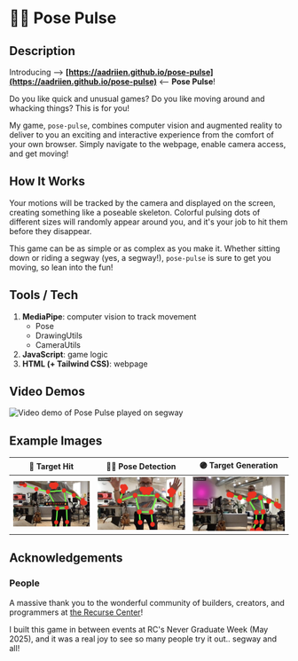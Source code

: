 # 🕺💃 Pose Pulse

## Description

Introducing  ——>  **[https://aadriien.github.io/pose-pulse](https://aadriien.github.io/pose-pulse)**  <——  **Pose Pulse**! 

Do you like quick and unusual games? Do you like moving around and whacking things? This is for you!

My game, `pose-pulse`, combines computer vision and augmented reality to deliver to you an exciting and interactive experience from the comfort of your own browser. Simply navigate to the webpage, enable camera access, and get moving!


## How It Works

Your motions will be tracked by the camera and displayed on the screen, creating something like a poseable skeleton. Colorful pulsing dots of different sizes will randomly appear around you, and it's your job to hit them before they disappear. 

This game can be as simple or as complex as you make it. Whether sitting down or riding a segway (yes, a segway!), `pose-pulse` is sure to get you moving, so lean into the fun!


## Tools / Tech

1. **MediaPipe**: computer vision to track movement 
    - Pose
    - DrawingUtils
    - CameraUtils
2. **JavaScript**: game logic
3. **HTML (+ Tailwind CSS)**: webpage


## Video Demos

![Video demo of Pose Pulse played on segway](./example-media/pose-pulse-segway-demo.gif)


## Example Images

🎯 Target Hit   |   🙆‍♂️ Pose Detection   |   🟣 Target Generation
:-------------------------:|:-------------------------:|:-------------------------:
![Example image of target hit](./example-media/pose-pulse-target-hit.png)  |  ![Example image of pose detection](./example-media/pose-pulse-hands.png)  |  ![Example image of target generation](./example-media/pose-pulse-reaching.png)


## Acknowledgements

### People

A massive thank you to the wonderful community of builders, creators, and programmers at [the Recurse Center](https://www.recurse.com)! 

I built this game in between events at RC's Never Graduate Week (May 2025), and it was a real joy to see so many people try it out.. segway and all!




